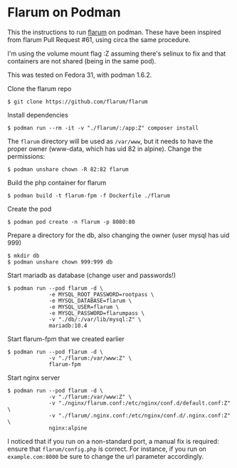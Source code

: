 # Flarum on Podman

This the instructions to run [flarum](https://flarum.org/) on podman.
These have been inspired from flarum Pull Request #61, using circa
the same procedure.

I'm using the volume mount flag :Z assuming there's selinux to fix
and that containers are not shared (being in the same pod).

This was tested on Fedora 31, with podman 1.6.2.

Clone the flarum repo

    $ git clone https://github.com/flarum/flarum

Install dependencies

    $ podman run --rm -it -v "./flarum/:/app:Z" composer install

The `flarum` directory will be used as `/var/www`, but it needs
to have the proper owner (www-data, which has uid 82 in alpine).
Change the permissions:

    $ podman unshare chown -R 82:82 flarum

Build the php container for flarum

    $ podman build -t flarum-fpm -f Dockerfile ./flarum

Create the pod

    $ podman pod create -n flarum -p 8080:80

Prepare a directory for the db, also changing the owner
(user mysql has uid 999)

    $ mkdir db
    $ podman unshare chown 999:999 db

Start mariadb as database (change user and passwords!)

    $ podman run --pod flarum -d \
                 -e MYSQL_ROOT_PASSWORD=rootpass \
                 -e MYSQL_DATABASE=flarum \
                 -e MYSQL_USER=flarum \
                 -e MYSQL_PASSWORD=flarumpass \
                 -v "./db/:/var/lib/mysql:Z" \
                 mariadb:10.4

Start flarum-fpm that we created earlier

    $ podman run --pod flarum -d \
                 -v "./flarum:/var/www:Z" \
                 flarum-fpm

Start nginx server

    $ podman run --pod flarum -d \
                 -v "./flarum:/var/www:Z" \
                 -v "./nginx/flarum.conf:/etc/nginx/conf.d/default.conf:Z" \
                 -v "./flarum/.nginx.conf:/etc/nginx/conf.d/.nginx.conf:Z" \
                 nginx:alpine

I noticed that if you run on a non-standard port, a manual fix is required:
ensure that `flarum/config.php` is correct. For instance, if you run on
`example.com:8000` be sure to change the url parameter accordingly.
